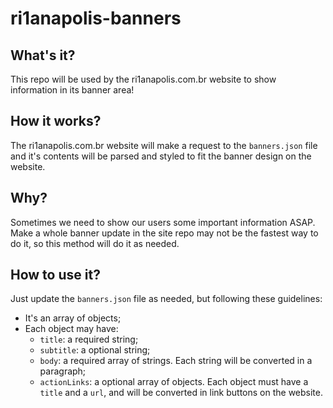 # ri1anapolis-banners

## What's it?

This repo will be used by the ri1anapolis.com.br website to show information in its banner area!

## How it works?

The ri1anapolis.com.br website will make a request to the `banners.json` file and it's contents will be parsed and styled to fit the banner design on the website.

## Why?

Sometimes we need to show our users some important information ASAP. Make a whole banner update in the site repo may not be the fastest way to do it, so this method will do it as needed.

## How to use it?

Just update the `banners.json` file as needed, but following these guidelines:

- It's an array of objects;
- Each object may have:
  - `title`: a required string;
  - `subtitle`: a optional string;
  - `body`: a required array of strings. Each string will be converted in a paragraph;
  - `actionLinks`: a optional array of objects. Each object must have a `title` and a `url`, and will be converted in link buttons on the website.
